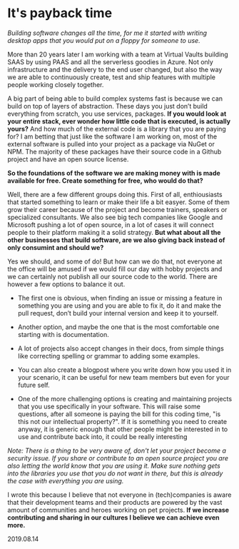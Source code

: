 # It's payback time

*Building software changes all the time, for me it started with writing desktop apps that you would put on a floppy for someone to use.*

More than 20 years later I am working with a team at Virtual Vaults building SAAS by using PAAS and all the serverless goodies in Azure. Not only infrastructure 
and the delivery to the end user changed, but also the way we are able to continuously create, test and ship features with multiple people working closely together.

A big part of being able to build complex systems fast is because we can build on top of layers of abstraction. 
These days you just don’t build everything from scratch, you use services, packages. **If you would look at your entire stack, 
ever wonder how little code that is executed, is actually yours?** And how much of the external code is a library that you are paying for? 
I am betting that just like the software I am working on, most of the external software is pulled into your project as a package via NuGet or NPM. 
The majority of these packages have their source code in a Github project and have an open source license.

**So the foundations of the software we are making money with is made available for free. Create something for free, who would do that?**

Well, there are a few different groups doing this. First of all, enthiousiasts that started something to learn or make their life a bit easyer. Some of them grow their career because of the project and become trainers, speakers or specialized consultants. We also see big tech companies like Google and Microsoft pushing a lot of open source, in a lot of cases it will connect people to their platform making it a solid strategy. **But what about all the other businesses that build software, are we also giving back instead of only consumint and should we?**

Yes we should, and some of do! But how can we do that, not everyone at the office will be amused if we would fill our day with hobby projects and we can certainly not publish all our source code to the world. There are however a few options to balance it out. 

* The first one is obvious, when finding an issue or missing a feature in something you are using and you are able to fix it, 
do it and make the pull request, don’t build your internal version and keep it to yourself. 

* Another option, and maybe the one that is the most comfortable one starting with is documentation. 
* A lot of projects also accept changes in their docs, from simple things like correcting spelling or grammar to adding some examples. 
* You can also create a blogpost where you write down how you used it in your scenario, it can be useful for new team members but even for your future self.

* One of the more challenging options is creating and maintaining projects that you use specifically in your software. 
This will raise some questions, after all someone is paying the bill for this coding time, "is this not our intellectual property?". 
If it is something you need to create anyway, it is generic enough that other people might be interested in to use and contribute back into, it could be really interesting

*Note: There is a thing to be very aware of, don't let your project become a security issue. If you share or contribute to an open source project you are also letting the world know that you are using it. Make sure nothing gets into the libraries you use that you do not want in there, but this is already the case with everything you are using.*

I wrote this because I believe that not everyone in (tech)companies is aware that their development teams and their products are powered by the vast amount of communities and heroes working on pet projects. **If we increase contributing and sharing in our cultures I believe we can achieve even more.**

2019.08.14

